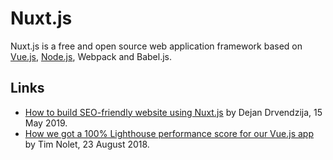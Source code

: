 # Nuxt.js

Nuxt.js is a free and open source web application framework based on [Vue.js](./README.md), [Node.js](../nodejs.md), Webpack and Babel.js.

## Links

*   [How to build SEO-friendly website using Nuxt.js](https://2amigos.us/blog/how-to-build-a-seo-friendly-website-using-nuxtjs) by Dejan Drvendzija, 15 May 2019.
*   [How we got a 100% Lighthouse performance score for our Vue.js app](https://blog.checklyhq.com/how-we-got-a-100-lighthouse-performance-score-for-our-vue-js-app/) by Tim Nolet, 23 August 2018.
